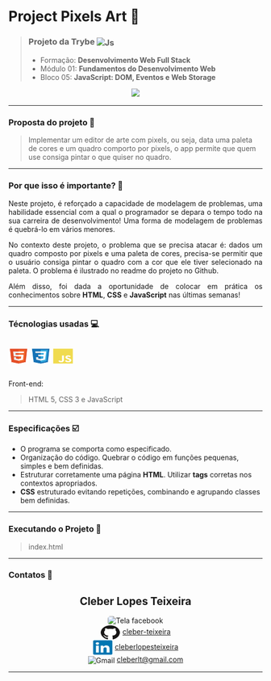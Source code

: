# Project Pixels Art :art:

> ### Projeto da Trybe <img align="center" alt="Js" height="30" width="30" src="https://scontent.fcgh24-1.fna.fbcdn.net/v/t1.6435-9/129351852_2818690001753270_85015407846271114_n.jpg?_nc_cat=104&ccb=1-5&_nc_sid=09cbfe&_nc_ohc=tfLU1xaTn3sAX-Ruhdi&_nc_ht=scontent.fcgh24-1.fna&oh=00_AT_ONAacPaQaVgYEDwZ6uN-6BJVveyEybKBI6q9NMKXB2Q&oe=6253555C">
> - Formação: **Desenvolvimento Web Full Stack**
> - Módulo 01: **Fundamentos do Desenvolvimento Web**
> - Bloco 05: **JavaScript: DOM, Eventos e Web Storage**

<div align="center" >
  <img width="700" src="./project-js-pixels-arts.gif" />
</div>

---
### Proposta do projeto :pencil:

> Implementar um editor de arte com pixels, ou seja, data uma paleta de cores e um quadro comporto por pixels, o app permite que quem use consiga pintar o que quiser no quadro.

---

### Por que isso é importante? :monocle_face:

<p style="text-align: justify">
  Neste projeto, é reforçado a capacidade de modelagem de problemas, uma habilidade essencial com a qual o programador se depara o tempo todo na sua carreira de desenvolvimento! Uma forma de modelagem de problemas é quebrá-lo em vários menores.
</p>
<p style="text-align: justify">
  No contexto deste projeto, o problema que se precisa atacar é: dados um quadro composto por pixels e uma paleta de cores, precisa-se permitir que o usuário consiga pintar o quadro com a cor que ele tiver selecionado na paleta. O problema é ilustrado no readme do projeto no Github.
</p>
<p style="text-align: justify">
  Além disso, foi dada a oportunidade de colocar em prática os conhecimentos sobre <b>HTML</b>, <b>CSS</b> e <b>JavaScript</b> nas últimas semanas!
</p>

---

### Técnologias usadas :computer:

<div style="display: inline_block"><br>
  <img align="center" alt="Html5" height="30" width="40" src="https://raw.githubusercontent.com/devicons/devicon/master/icons/html5/html5-original.svg">

  <img align="center" alt="Css3" height="30" width="40" src="https://raw.githubusercontent.com/devicons/devicon/master/icons/css3/css3-original.svg">

  <img align="center" alt="Js" height="30" width="40" src="https://raw.githubusercontent.com/devicons/devicon/master/icons/javascript/javascript-plain.svg">

</div><br />

Front-end:
> HTML 5, CSS 3 e JavaScript

---

### Especificações :ballot_box_with_check:

- O programa se comporta como especificado.
- Organização do código. Quebrar o código em funções pequenas, simples e bem definidas.
- Estruturar corretamente uma página **HTML**. Utilizar **tags** corretas nos contextos apropriados.
- **CSS** estruturado evitando repetições, combinando e agrupando classes bem definidas.

---
### Executando o Projeto :rocket:

> index.html

---
### Contatos :email:
<h2 align="center">Cleber Lopes Teixeira</h2>

<p align="center">
  <img src="https://media-exp1.licdn.com/dms/image/C4D03AQFmdHcCCHE-Vw/profile-displayphoto-shrink_200_200/0/1621216320436?e=1650499200&v=beta&t=-jo6lhGIw5peMLFvIJzERqDLjIXFb27EOeAZ1CSBfw0" alt="Tela facebook" style="border-radius:5px;">

  <br />
  <img align="center" alt="GitHub" height="30" width="40" src="https://raw.githubusercontent.com/devicons/devicon/master/icons/github/github-original.svg">
  <a href="https://github.com/cleber-teixeira">cleber-teixeira</a>

  <br />
  <img align="center" alt="Linkedin" height="30" width="40" src="https://raw.githubusercontent.com/devicons/devicon/master/icons/linkedin/linkedin-original.svg">
  <a href="https://www.linkedin.com/in/cleberlopesteixeira/">cleberlopesteixeira</a>

  <br />
  <img align="center" alt="Gmail" height="20" width="30" src="https://s2.glbimg.com/R1uoCDVgdJggXlghX6YTXKg4M_U=/696x390/smart/filters:cover():strip_icc()/i.s3.glbimg.com/v1/AUTH_08fbf48bc0524877943fe86e43087e7a/internal_photos/bs/2021/W/d/Bg1T2vQa6ipZZBu9uXhw/2017-03-08-wwwmarketinglandcom-1.png">
  <a href="mailto:cleberlt@gmail.com">cleberlt@gmail.com</a>

</p>

---

